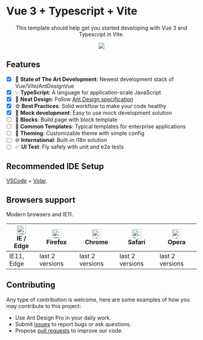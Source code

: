 # Vue 3 + Typescript + Vite

<div align="center">

This template should help get you started developing with Vue 3 and Typescript in Vite.

![](https://user-images.githubusercontent.com/5000396/153741278-19110e30-8629-4e9b-9f60-fd29bed1f826.png)

</div>

## Features

- [x] :rocket: **State of The Art Development**: Newest development stack of Vue/Vite/AntDesignVue
- [x] :bulb: **TypeScript**: A language for application-scale JavaScript
- [x] :gem: **Neat Design**: Follow [Ant Design specification](http://ant.design/)
- [x] :gear: **Best Practices**: Solid workflow to make your code healthy
- [x] :1234: **Mock development**: Easy to use mock development solution
- [ ] :scroll: **Blocks**: Build page with block template
- [ ] :triangular_ruler: **Common Templates**: Typical templates for enterprise applications
- [ ] :art: **Theming**: Customizable theme with simple config
- [ ] :globe_with_meridians: **International**: Built-in i18n solution
- [ ] :white_check_mark: **UI Test**: Fly safely with unit and e2e tests

## Recommended IDE Setup

[VSCode](https://code.visualstudio.com/) + [Volar](https://marketplace.visualstudio.com/items?itemName=johnsoncodehk.volar).

## Browsers support

Modern browsers and IE11.

| [<img src="https://raw.githubusercontent.com/alrra/browser-logos/master/src/edge/edge_48x48.png" alt="IE / Edge" width="24px" height="24px" />](http://godban.github.io/browsers-support-badges/)</br>IE / Edge | [<img src="https://raw.githubusercontent.com/alrra/browser-logos/master/src/firefox/firefox_48x48.png" alt="Firefox" width="24px" height="24px" />](http://godban.github.io/browsers-support-badges/)</br>Firefox | [<img src="https://raw.githubusercontent.com/alrra/browser-logos/master/src/chrome/chrome_48x48.png" alt="Chrome" width="24px" height="24px" />](http://godban.github.io/browsers-support-badges/)</br>Chrome | [<img src="https://raw.githubusercontent.com/alrra/browser-logos/master/src/safari/safari_48x48.png" alt="Safari" width="24px" height="24px" />](http://godban.github.io/browsers-support-badges/)</br>Safari | [<img src="https://raw.githubusercontent.com/alrra/browser-logos/master/src/opera/opera_48x48.png" alt="Opera" width="24px" height="24px" />](http://godban.github.io/browsers-support-badges/)</br>Opera |
| --------------------------------------------------------------------------------------------------------------------------------------------------------------------------------------------------------------- | ----------------------------------------------------------------------------------------------------------------------------------------------------------------------------------------------------------------- | ------------------------------------------------------------------------------------------------------------------------------------------------------------------------------------------------------------- | ------------------------------------------------------------------------------------------------------------------------------------------------------------------------------------------------------------- | --------------------------------------------------------------------------------------------------------------------------------------------------------------------------------------------------------- |
| IE11, Edge                                                                                                                                                                                                      | last 2 versions                                                                                                                                                                                                   | last 2 versions                                                                                                                                                                                               | last 2 versions                                                                                                                                                                                               | last 2 versions                                                                                                                                                                                           |

## Contributing

Any type of contribution is welcome, here are some examples of how you may contribute to this project:

- Use Ant Design Pro in your daily work.
- Submit [issues](https://github.com/liamwang/antd-vue-admin/issues) to report bugs or ask questions.
- Propose [pull requests](https://github.com/liamwang/antd-vue-admin/pulls) to improve our code.
